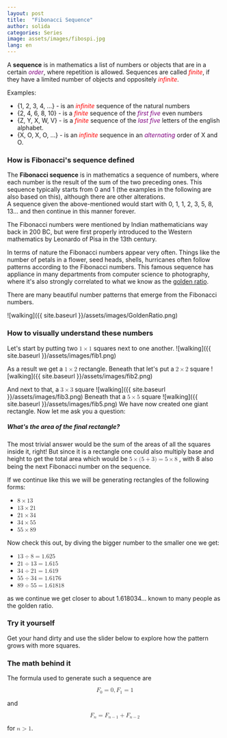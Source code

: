 ```yaml
---
layout: post
title:  "Fibonacci Sequence"
author: solida
categories: Series
image: assets/images/fibospi.jpg
lang: en
---
```

A **sequence** is in mathematics a list of numbers or objects that are in a certain <span style="color: purple;">*order*</span>, where repetition is allowed. Sequences
are called <span style="color: red;">*finite*</span>, if they have a limited number of objects and oppositely <span style="color: red;">*infinite*</span>.

Examples:
- {1, 2, 3, 4, ...} - is an <span style="color: red;">*infinite*</span> sequence of the natural numbers
- {2, 4, 6, 8, 10} - is a <span style="color: red;">*finite*</span> sequence of the <span style="color: purple;">*first five*</span>  even numbers
- {Z, Y, X, W, V}  - is a <span style="color: red;">*finite*</span> sequence of the <span style="color: purple;">*last five*</span>  letters of the english alphabet.
- {X, O, X, O, ...} - is an <span style="color: red;">*infinite*</span> sequence in an <span style="color: purple;">*alternating*</span> order of X and O.

### How is Fibonacci's sequence defined
The **Fibonacci sequence** is in mathematics a sequence of numbers, where each number is the result of the sum of the two preceding ones. 
This sequence typically starts from 0 and 1 (the examples in the following are also based on this), although there are other alterations.  
A sequence given the above-mentioned would start with 0, 1, 1, 2, 3, 5, 8, 13... and then continue in this manner forever.

The Fibonacci numbers were mentioned by Indian mathematicians way back in 200 BC, but were first properly introduced 
to the Western mathematics by Leonardo of Pisa in the 13th century.

In terms of nature the Fibonacci numbers appear very often. Things like the number of petals in a flower, seed heads, shells, hurricanes often follow patterns according to the Fibonacci numbers.
This famous sequence has appliance in many departments from computer science to photography, where it's also strongly
correlated to what we know as the [golden ratio](https://en.wikipedia.org/wiki/Golden_ratio). 

There are many beautiful number patterns that emerge from the Fibonacci numbers.


![walking]({{ site.baseurl }}/assets/images/GoldenRatio.png)


### How to visually understand these numbers
Let's start by putting two <math display="inline"><mn>1</mn><mo>&times;</mo><mn>1</mn></math> squares next to one another. 
![walking]({{ site.baseurl }}/assets/images/fib1.png)

As a result we get a <math display="inline"><mn>1</mn><mo>&times;</mo><mn>2</mn></math> rectangle. Beneath that let's put a <math display="inline"><mn>2</mn><mo>&times;</mo><mn>2</mn></math> square
![walking]({{ site.baseurl }}/assets/images/fib2.png)

And next to that, a <math display="inline"><mn>3</mn><mo>&times;</mo><mn>3</mn></math> square
![walking]({{ site.baseurl }}/assets/images/fib3.png)
Beneath that a <math display="inline"><mn>5</mn><mo>&times;</mo><mn>5</mn></math> square
![walking]({{ site.baseurl }}/assets/images/fib5.png)
We have now created one giant rectangle. Now let me ask you a question:

##### What's the area of the final rectangle?
The most trivial answer would be the sum of the areas of all the squares inside it, right! But since it 
is a rectangle one could also multiply base and height to get the total area which would be <math display="inline"><mrow><mn>5</mn><mo>&times;</mo><mo form="prefix" stretchy="false">(</mo><mn>5</mn><mo>+</mo><mn>3</mn><mo form="postfix" stretchy="false">)</mo><mo>=</mo><mn>5</mn><mo>&times;</mo><mn>8</mn></mrow></math>
, with 8 also being the next Fibonacci number on the sequence.

If we continue like this we will be generating rectangles of the following forms:
- <math display="inline"><mrow><mn>8</mn><mo>&times;</mo><mn>13</mn></mrow></math> 
- <math display="inline"><mrow><mn>13</mn><mo>&times;</mo><mn>21</mn></mrow></math>
- <math display="inline"><mrow><mn>21</mn><mo>&times;</mo><mn>34</mn></mrow></math>
- <math display="inline"><mrow><mn>34</mn><mo>&times;</mo><mn>55</mn></mrow></math>
- <math display="inline"><mrow><mn>55</mn><mo>&times;</mo><mn>89</mn></mrow></math>

Now check this out, by diving the bigger number to the smaller one we get:
- <math display="inline"><mrow><mn>13</mn><mo lspace="0.2222em" rspace="0.2222em">&divide;</mo><mn>8</mn><mo>=</mo><mn>1.625</mn></mrow></math>
- <math display="inline"><mrow><mn>21</mn><mo lspace="0.2222em" rspace="0.2222em">&divide;</mo><mn>13</mn><mo>=</mo><mn>1.615</mn></mrow></math>
- <math display="inline"><mrow><mn>34</mn><mo lspace="0.2222em" rspace="0.2222em">&divide;</mo><mn>21</mn><mo>=</mo><mn>1.619</mn></mrow></math>
- <math display="inline"><mrow><mn>55</mn><mo lspace="0.2222em" rspace="0.2222em">&divide;</mo><mn>34</mn><mo>=</mo><mn>1.6176</mn></mrow></math>
- <math display="inline"><mrow><mn>89</mn><mo lspace="0.2222em" rspace="0.2222em">&divide;</mo><mn>55</mn><mo>=</mo><mn>1.61818</mn></mrow></math>

as we continue we get closer to about 1.618034... known to many people as the golden ratio.
### Try it yourself

Get your hand dirty and use the slider below to explore how the pattern grows with more squares.


<div id="observablehq-412999a1">
  <div class="observablehq-viewof-series"></div>
  <div class="observablehq-canvas"></div>
</div>
<script type="module">
  import {Runtime, Inspector} from "https://cdn.jsdelivr.net/npm/@observablehq/runtime@4/dist/runtime.js";
  import define from "https://api.observablehq.com/@864af2bf64442aa6/fibonacci-series-visualised.js?v=3";
  (new Runtime).module(define, name => {
    if (name === "viewof series") return Inspector.into("#observablehq-412999a1 .observablehq-viewof-series")();
    if (name === "canvas") return Inspector.into("#observablehq-412999a1 .observablehq-canvas")();
  });
</script>

### The math behind it
The formula used to generate such a sequence are

<math display="block">
  <mrow>
    <msub>
      <mi>F</mi>
      <mn>0</mn>
    </msub>
    <mo>=</mo>
    <mn>0</mn>
    <mo separator="true">,</mo>
    <msub>
      <mi>F</mi>
      <mn>1</mn>
    </msub>
    <mo>=</mo>
    <mn>1</mn>
  </mrow>
</math>

and

<math display="block">
  <mrow>
    <msub>
      <mi>F</mi>
      <mi>n</mi>
    </msub>
    <mo>=</mo>
    <msub>
      <mi>F</mi>
      <mrow>
        <mi>n</mi>
        <mo>−</mo>
        <mn>1</mn>
      </mrow>
    </msub>
    <mo>+</mo>
    <msub>
      <mi>F</mi>
      <mrow>
        <mi>n</mi>
        <mo>−</mo>
        <mn>2</mn>
      </mrow>
    </msub>
  </mrow>
</math>

for <math display="inline"><mi>n</mi><mo>></mo><mn>1</mn></math>.
